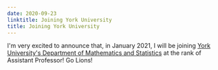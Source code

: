 ```yaml
---
date: 2020-09-23
linktitle: Joining York University
title: Joining York University
---
```



I'm very excited to announce that, in January 2021, I will be joining [York University's Department of Mathematics and Statistics](https://www.yorku.ca/science/mathstats/) at the rank of Assistant Professor!  Go Lions!